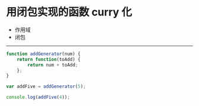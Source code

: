 # 用闭包实现的函数 curry 化
- 作用域
- 闭包

---
```JavaScript
function addGenerator(num) {
    return function(toAdd) {
        return num + toAdd;
    };
}

var addFive = addGenerator(5);

console.log(addFive(4));
```
